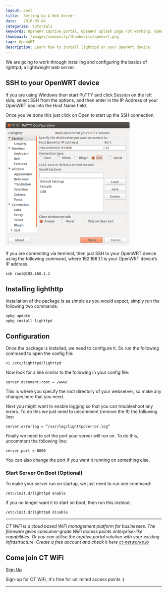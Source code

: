 ```yaml
---
layout: post
title:  Setting Up A Web Server
date:   2016-05-04
categories: tutorials
keywords: OpenWRT captive portal, OpenWRT splash page not working, OpenWRT splash page template, OpenWRT splash page free, OpenWRT splash page html, OpenWRT splash page hosting, OpenMesh captive portal, OpenMesh splash page not working, OpenMesh splash page template, OpenMesh splash page free, OpenMesh splash page html, OpenMesh splash page hosting, DD-WRT, OpenWRT Routing
thumbnail: /images/community/thumbnails/openwrt.png
tags: OpenWRT
description: Learn how to install lighttpd on your OpenWrt device.
---
```


We are going to work through installing and configuring the basics of lighttpd; a lightweight web server.

## SSH to your OpenWRT device

If you are using Windows then start PuTTY and click Session on the left side, select SSH from the options, and then enter in the IP Address of your OpenWRT box into the Host Name field.

Once you’ve done this just click on Open to start up the SSH connection.

<div class="mdl-typography--text-center">
  <img src="/images/community/tutorials/openwrt/puttyconfig.png" width="400px">
</div>

If you are connecting via terminal, then just SSH to your OpenWRT device using the following command, where 192.168.1.1 is your OpenWRT device’s IP address.

    ssh root@192.168.1.1

## Installing lighthttp

Installation of the package is as simple as you would expect, simply run the following two commands:

    opkg update
    opkg install lighttpd

## Configuration

Once the package is installed, we need to configure it. So run the following command to open the config file:

    vi /etc/lighttpd/lighttpd

Now look for a line similar to the following in your config file:

    server.document-root = /www/

This is where you specify the root directory of your webserver, so make any changes here that you need.

Next you might want to enable logging so that you can troubleshoot any errors. To do this we just need to uncomment (remove the #) the following line:

    server.errorlog = “/var/log/lighttpd/error.log”

Finally we need to set the port your server will run on. To do this, uncomment the following line:

    server.port = 8000

You can also change the port if you want it running on something else.

### Start Server On Boot (Optional)

To make your server run on startup, we just need to run one command:

    /etc/init.d/lighttpd enable

If you no longer want it to start on boot, then run this instead:

    /etc/init.d/lighttpd disable


<hr>

*CT WiFi is a cloud based WiFi management platform for businesses. The firmware gives consumer-grade WiFi access points enterprise-like capabilities. Or you can utilise the captive portal solution with your existing infrastructure. Create a free account and check it here <a href="https://ct-networks.io">ct-networks.io</a>*


<div class="mdl-typography--text-center">

<h2>Come join CT WiFi</h2>

<a href="https://my.ctapp.io/#/create" class="button success dst">Sign Up</a><br>

<p>Sign-up for CT WiFi, it's free for unlimited access points :)</p>

<hr>

</div>
